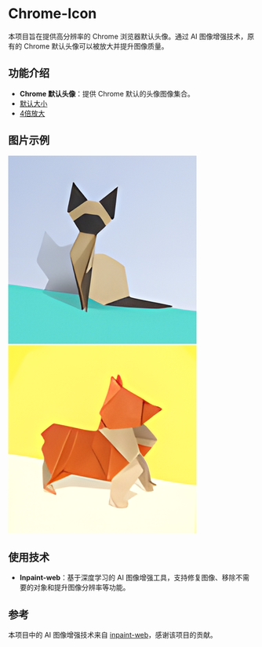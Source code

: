 # Chrome-Icon
本项目旨在提供高分辨率的 Chrome 浏览器默认头像。通过 AI 图像增强技术，原有的 Chrome 默认头像可以被放大并提升图像质量。

## 功能介绍

- **Chrome 默认头像**：提供 Chrome 默认的头像图像集合。
- [默认大小](theme/1x)
- [4倍放大](theme/4x)

## 图片示例
![IDR_PROFILE_AVATAR_27@4x.png](theme%2F4x%2FIDR_PROFILE_AVATAR_27%404x.png)
![IDR_PROFILE_AVATAR_28@4x.png](theme%2F4x%2FIDR_PROFILE_AVATAR_28%404x.png)

## 使用技术

- **Inpaint-web**：基于深度学习的 AI 图像增强工具，支持修复图像、移除不需要的对象和提升图像分辨率等功能。

## 参考
本项目中的 AI 图像增强技术来自 [inpaint-web](https://github.com/lxfater/inpaint-web)，感谢该项目的贡献。
